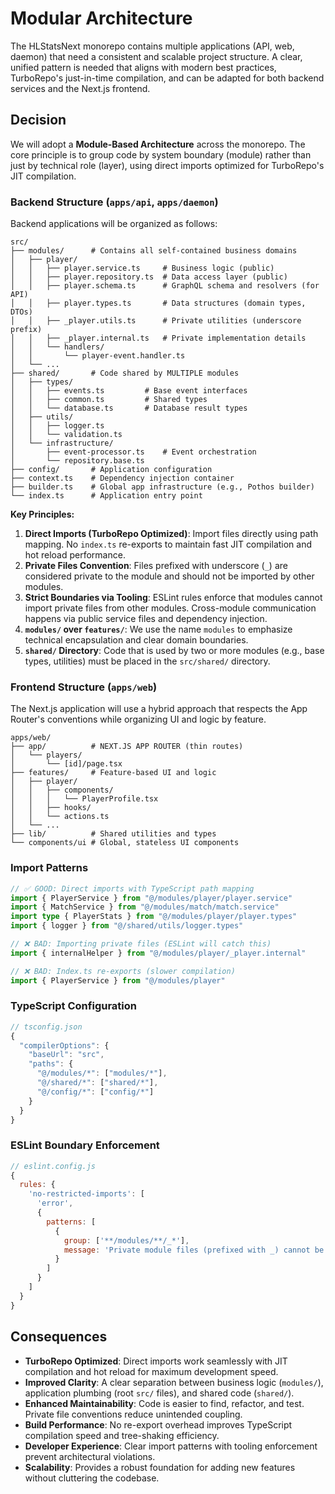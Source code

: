 # Modular Architecture

The HLStatsNext monorepo contains multiple applications (API, web, daemon) that need a consistent and scalable project structure. A clear, unified pattern is needed that aligns with modern best practices, TurboRepo's just-in-time compilation, and can be adapted for both backend services and the Next.js frontend.

## Decision

We will adopt a **Module-Based Architecture** across the monorepo. The core principle is to group code by system boundary (module) rather than just by technical role (layer), using direct imports optimized for TurboRepo's JIT compilation.

### Backend Structure (`apps/api`, `apps/daemon`)

Backend applications will be organized as follows:

```
src/
├── modules/      # Contains all self-contained business domains
│   ├── player/
│   │   ├── player.service.ts     # Business logic (public)
│   │   ├── player.repository.ts  # Data access layer (public)
│   │   ├── player.schema.ts      # GraphQL schema and resolvers (for API)
│   │   ├── player.types.ts       # Data structures (domain types, DTOs)
│   │   ├── _player.utils.ts      # Private utilities (underscore prefix)
│   │   ├── _player.internal.ts   # Private implementation details
│   │   └── handlers/
│   │       └── player-event.handler.ts
│   └── ...
├── shared/       # Code shared by MULTIPLE modules
│   ├── types/
│   │   ├── events.ts         # Base event interfaces
│   │   ├── common.ts         # Shared types
│   │   └── database.ts       # Database result types
│   ├── utils/
│   │   ├── logger.ts
│   │   └── validation.ts
│   └── infrastructure/
│       ├── event-processor.ts    # Event orchestration
│       └── repository.base.ts
├── config/       # Application configuration
├── context.ts    # Dependency injection container
├── builder.ts    # Global app infrastructure (e.g., Pothos builder)
└── index.ts      # Application entry point
```

**Key Principles:**

1.  **Direct Imports (TurboRepo Optimized)**: Import files directly using path mapping. No `index.ts` re-exports to maintain fast JIT compilation and hot reload performance.
2.  **Private Files Convention**: Files prefixed with underscore (`_`) are considered private to the module and should not be imported by other modules.
3.  **Strict Boundaries via Tooling**: ESLint rules enforce that modules cannot import private files from other modules. Cross-module communication happens via public service files and dependency injection.
4.  **`modules/` over `features/`**: We use the name `modules` to emphasize technical encapsulation and clear domain boundaries.
5.  **`shared/` Directory**: Code that is used by two or more modules (e.g., base types, utilities) must be placed in the `src/shared/` directory.

### Frontend Structure (`apps/web`)

The Next.js application will use a hybrid approach that respects the App Router's conventions while organizing UI and logic by feature.

```
apps/web/
├── app/          # NEXT.JS APP ROUTER (thin routes)
│   └── players/
│       └── [id]/page.tsx
├── features/     # Feature-based UI and logic
│   ├── player/
│   │   ├── components/
│   │   │   └── PlayerProfile.tsx
│   │   ├── hooks/
│   │   └── actions.ts
│   └── ...
├── lib/          # Shared utilities and types
└── components/ui # Global, stateless UI components
```

### Import Patterns

```typescript
// ✅ GOOD: Direct imports with TypeScript path mapping
import { PlayerService } from "@/modules/player/player.service"
import { MatchService } from "@/modules/match/match.service"
import type { PlayerStats } from "@/modules/player/player.types"
import { logger } from "@/shared/utils/logger.types"

// ❌ BAD: Importing private files (ESLint will catch this)
import { internalHelper } from "@/modules/player/_player.internal"

// ❌ BAD: Index.ts re-exports (slower compilation)
import { PlayerService } from "@/modules/player"
```

### TypeScript Configuration

```typescript
// tsconfig.json
{
  "compilerOptions": {
    "baseUrl": "src",
    "paths": {
      "@/modules/*": ["modules/*"],
      "@/shared/*": ["shared/*"],
      "@/config/*": ["config/*"]
    }
  }
}
```

### ESLint Boundary Enforcement

```javascript
// eslint.config.js
{
  rules: {
    'no-restricted-imports': [
      'error',
      {
        patterns: [
          {
            group: ['**/modules/**/_*'],
            message: 'Private module files (prefixed with _) cannot be imported across module boundaries'
          }
        ]
      }
    ]
  }
}
```

## Consequences

- **TurboRepo Optimized**: Direct imports work seamlessly with JIT compilation and hot reload for maximum development speed.
- **Improved Clarity**: A clear separation between business logic (`modules/`), application plumbing (root `src/` files), and shared code (`shared/`).
- **Enhanced Maintainability**: Code is easier to find, refactor, and test. Private file conventions reduce unintended coupling.
- **Build Performance**: No re-export overhead improves TypeScript compilation speed and tree-shaking efficiency.
- **Developer Experience**: Clear import patterns with tooling enforcement prevent architectural violations.
- **Scalability**: Provides a robust foundation for adding new features without cluttering the codebase.
